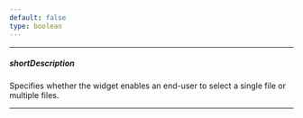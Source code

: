 ```yaml
---
default: false
type: boolean
---
```

---
##### shortDescription
Specifies whether the widget enables an end-user to select a single file or multiple files.

---
